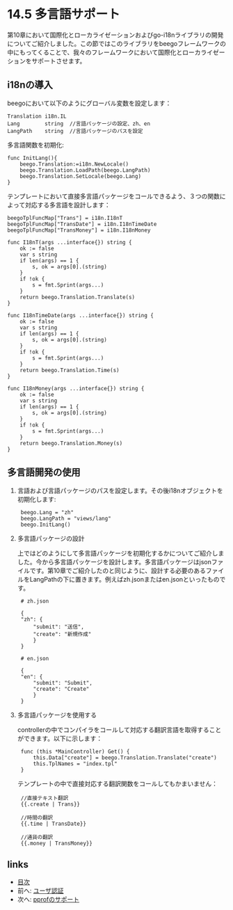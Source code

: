 <!-- {% raw %} -->
# 14.5 多言語サポート
第10章において国際化とローカライゼーションおよびgo-i18nライブラリの開発についてご紹介しました。この節ではこのライブラリをbeegoフレームワークの中にもってくることで、我々のフレームワークにおいて国際化とローカライゼーションをサポートさせます。

## i18nの導入
beegoにおいて以下のようにグローバル変数を設定します：

	Translation	i18n.IL  
	Lang 		string  //言語パッケージの設定、zh、en
	LangPath	string  //言語パッケージのパスを設定

多言語関数を初期化:

	func InitLang(){
		beego.Translation:=i18n.NewLocale()
		beego.Translation.LoadPath(beego.LangPath)
		beego.Translation.SetLocale(beego.Lang)
	}

テンプレートにおいて直接多言語パッケージをコールできるよう、３つの関数によって対応する多言語を設計します：

	beegoTplFuncMap["Trans"] = i18n.I18nT
	beegoTplFuncMap["TransDate"] = i18n.I18nTimeDate
	beegoTplFuncMap["TransMoney"] = i18n.I18nMoney

	func I18nT(args ...interface{}) string {
	    ok := false
	    var s string
	    if len(args) == 1 {
	        s, ok = args[0].(string)
	    }
	    if !ok {
	        s = fmt.Sprint(args...)
	    }
	    return beego.Translation.Translate(s)
	}

	func I18nTimeDate(args ...interface{}) string {
	    ok := false
	    var s string
	    if len(args) == 1 {
	        s, ok = args[0].(string)
	    }
	    if !ok {
	        s = fmt.Sprint(args...)
	    }
	    return beego.Translation.Time(s)
	}

	func I18nMoney(args ...interface{}) string {
	    ok := false
	    var s string
	    if len(args) == 1 {
	        s, ok = args[0].(string)
	    }
	    if !ok {
	        s = fmt.Sprint(args...)
	    }
	    return beego.Translation.Money(s)
	}

## 多言語開発の使用
1. 言語および言語パッケージのパスを設定します。その後i18nオブジェクトを初期化します:

		beego.Lang = "zh"
		beego.LangPath = "views/lang"
		beego.InitLang()

2. 多言語パッケージの設計

	上ではどのようにして多言語パッケージを初期化するかについてご紹介しました。今から多言語パッケージを設計します。多言語パッケージはjsonファイルです。第10章でご紹介したのと同じように、設計する必要のあるファイルをLangPathの下に置きます。例えばzh.jsonまたはen.jsonといったものです。

		# zh.json

		{
		"zh": {
		    "submit": "送信",
		    "create": "新規作成"
		    }
		}

		# en.json

		{
		"en": {
		    "submit": "Submit",
		    "create": "Create"
		    }
		}

3. 多言語パッケージを使用する

	controllerの中でコンパイラをコールして対応する翻訳言語を取得することができます。以下に示します：

		func (this *MainController) Get() {
			this.Data["create"] = beego.Translation.Translate("create")
			this.TplNames = "index.tpl"
		}

	テンプレートの中で直接対応する翻訳関数をコールしてもかまいません：

		//直接テキスト翻訳
		{{.create | Trans}}

		//時間の翻訳
		{{.time | TransDate}}

		//通貨の翻訳
		{{.money | TransMoney}}

## links
   * [目次](<preface.md>)
   * 前へ: [ユーザ認証](<14.4.md>)
   * 次へ: [pprofのサポート](<14.6.md>)
<!-- {% endraw %} -->
